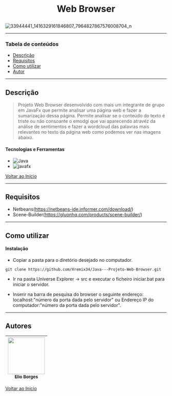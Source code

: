 # <p align="center">Web Browser</p>

![33944441_1416329161846807_7964827867576008704_n](https://user-images.githubusercontent.com/92939227/223750824-eb71fbfa-b996-48cb-9980-f6eadd31a3ff.png)

---

### Tabela de conteúdos

- [Descrição](#descrição)
- [Requisitos](#requisitos)
- [Como utilizar](#Como-utilizar)
- [Autor](#autor)

---

## Descrição

> Projeto Web Browser desenvolvido com mais um integrante de grupo em JavaFx que permite analisar uma página web e fazer a sumarização dessa página. 
 Permite analisar se o conteúdo do texto é triste ou não consoante o emodgi que vai aparecendo atravéz da análise de sentimentos e fazer a wordcloud das palavras mais relevantes no texto da página web como podemos ver nas imagens abaixo. 

#### Tecnologias e Ferramentas

- ![Java](https://img.shields.io/badge/java-%23ED8B00.svg?style=for-the-badge&logo=java&logoColor=white)
- ![javafx](https://user-images.githubusercontent.com/92939227/224482373-ebc579c5-c3da-47c0-9a5e-6b931bef9df1.png)

[Voltar ao Início](#web-browser)

---

## Requisitos
- Netbeans(https://netbeans-ide.informer.com/download/)
- Scene-Builder(https://gluonhq.com/products/scene-builder/)
---

## Como utilizar

#### Instalação
- <p>Copiar a pasta para o diretório desejado no computador.</p>
```git clone https://github.com/Xremix34/Java---Projeto-Web-Browser.git```
- <p>Ir na pasta Universe Explorer -> src e executar o ficheiro iniciar.bat para iniciar o servidor.</p>
- <p>Inserir na barra de pesquisa do browser o seguinte endereço: localhost:"número da porta dada pelo servidor" ou Endereço IP do computador:"número da porta dada pelo servidor". </p>
---

## Autores

[<img src="https://avatars.githubusercontent.com/u/92939227?s=96&v=4" width=115> <br> <sub> Elio Borges </sub>](https://github.com/Xremix34)|
| :---: |

[Voltar ao Início](#web-browser)
